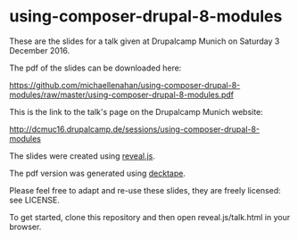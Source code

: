 # using-composer-drupal-8-modules

These are the slides for a talk given at Drupalcamp Munich on Saturday 3 December 2016.

The pdf of the slides can be downloaded here:

https://github.com/michaellenahan/using-composer-drupal-8-modules/raw/master/using-composer-drupal-8-modules.pdf

This is the link to the talk's page on the Drupalcamp Munich website:

http://dcmuc16.drupalcamp.de/sessions/using-composer-drupal-8-modules

The slides were created using [reveal.js](https://github.com/hakimel/reveal.js).

The pdf version was generated using [decktape](https://github.com/astefanutti/decktape).

Please feel free to adapt and re-use these slides, they are freely licensed: see LICENSE.

To get started, clone this repository and then open reveal.js/talk.html in your browser.

